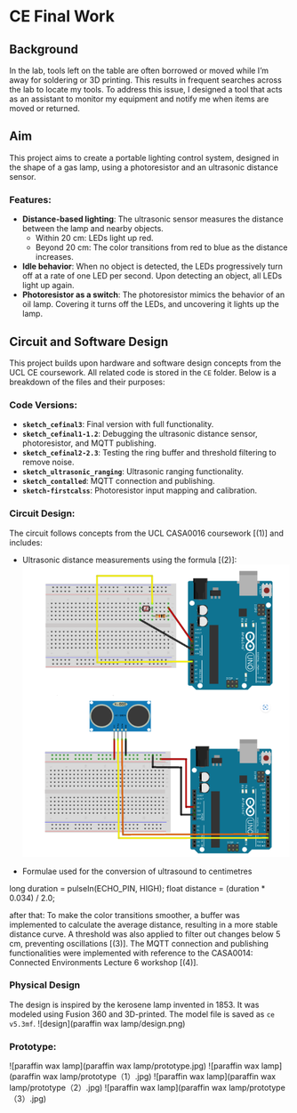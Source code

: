 # CE Final Work

## Background
In the lab, tools left on the table are often borrowed or moved while I’m away for soldering or 3D printing. This results in frequent searches across the lab to locate my tools. To address this issue, I designed a tool that acts as an assistant to monitor my equipment and notify me when items are moved or returned.

## Aim
This project aims to create a portable lighting control system, designed in the shape of a gas lamp, using a photoresistor and an ultrasonic distance sensor. 

### Features:
- **Distance-based lighting**: The ultrasonic sensor measures the distance between the lamp and nearby objects.  
  - Within 20 cm: LEDs light up red.  
  - Beyond 20 cm: The color transitions from red to blue as the distance increases.  
- **Idle behavior**: When no object is detected, the LEDs progressively turn off at a rate of one LED per second. Upon detecting an object, all LEDs light up again.  
- **Photoresistor as a switch**: The photoresistor mimics the behavior of an oil lamp. Covering it turns off the LEDs, and uncovering it lights up the lamp.  

## Circuit and Software Design
This project builds upon hardware and software design concepts from the UCL CE coursework. All related code is stored in the `CE` folder. Below is a breakdown of the files and their purposes:

### Code Versions:
- **`sketch_cefinal3`**: Final version with full functionality.  
- **`sketch_cefinal1-1.2`**: Debugging the ultrasonic distance sensor, photoresistor, and MQTT publishing.  
- **`sketch_cefinal2-2.3`**: Testing the ring buffer and threshold filtering to remove noise.  
- **`sketch_ultrasonic_ranging`**: Ultrasonic ranging functionality.  
- **`sketch_contalled`**: MQTT connection and publishing.  
- **`sketch-firstcalss`**: Photoresistor input mapping and calibration.

### Circuit Design:
The circuit follows concepts from the UCL CASA0016 coursework [(1)] and includes:
- Ultrasonic distance measurements using the formula [(2)]:
 ![circuits](circuits.png)
  
- Formulae used for the conversion of ultrasound to centimetres

long duration = pulseIn(ECHO_PIN, HIGH);
float distance = (duration * 0.034) / 2.0;

after that:
To make the color transitions smoother, a buffer was implemented to calculate the average distance, resulting in a more stable distance curve. A threshold was also applied to filter out changes below 5 cm, preventing oscillations [(3)]. The MQTT connection and publishing functionalities were implemented with reference to the CASA0014: Connected Environments Lecture 6 workshop [(4)].

### Physical Design
The design is inspired by the kerosene lamp invented in 1853. It was modeled using Fusion 360 and 3D-printed. The model file is saved as `ce v5.3mf`.
 ![design](paraffin wax lamp/design.png)

### Prototype:
 ![paraffin wax lamp](paraffin wax lamp/prototype.jpg) ![paraffin wax lamp](paraffin wax lamp/prototype（1）.jpg)
 ![paraffin wax lamp](paraffin wax lamp/prototype（2）.jpg)  ![paraffin wax lamp](paraffin wax lamp/prototype（3）.jpg)

